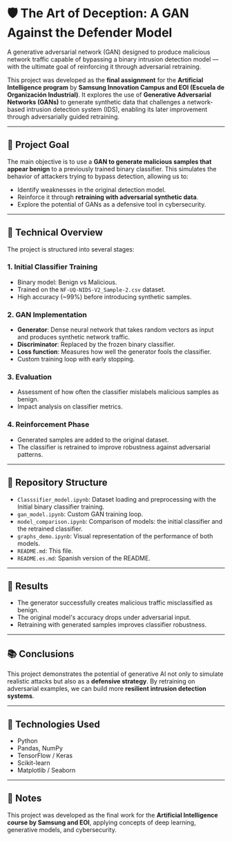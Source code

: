 # 🛡️ The Art of Deception: A GAN Against the Defender Model

A generative adversarial network (GAN) designed to produce malicious network traffic capable of bypassing a binary intrusion detection model — with the ultimate goal of reinforcing it through adversarial retraining.

This project was developed as the **final assignment** for the **Artificial Intelligence program** by **Samsung Innovation Campus and EOI (Escuela de Organización Industrial)**. It explores the use of **Generative Adversarial Networks (GANs)** to generate synthetic data that challenges a network-based intrusion detection system (IDS), enabling its later improvement through adversarially guided retraining.


---

## 🧠 Project Goal

The main objective is to use a **GAN to generate malicious samples that appear benign** to a previously trained binary classifier. This simulates the behavior of attackers trying to bypass detection, allowing us to:

- Identify weaknesses in the original detection model.
- Reinforce it through **retraining with adversarial synthetic data**.
- Explore the potential of GANs as a defensive tool in cybersecurity.

---

## 🔬 Technical Overview

The project is structured into several stages:

### 1. **Initial Classifier Training**
- Binary model: Benign vs Malicious.
- Trained on the `NF-UQ-NIDS-V2_Sample-2.csv` dataset.
- High accuracy (~99%) before introducing synthetic samples.

### 2. **GAN Implementation**
- **Generator**: Dense neural network that takes random vectors as input and produces synthetic network traffic.
- **Discriminator**: Replaced by the frozen binary classifier.
- **Loss function**: Measures how well the generator fools the classifier.
- Custom training loop with early stopping.

### 3. **Evaluation**
- Assessment of how often the classifier mislabels malicious samples as benign.
- Impact analysis on classifier metrics.

### 4. **Reinforcement Phase**
- Generated samples are added to the original dataset.
- The classifier is retrained to improve robustness against adversarial patterns.

---

## 🧾 Repository Structure

- `Classsifier_model.ipynb`: Dataset loading and preprocessing with the Initial binary classifier training.
- `gan_model.ipynb`: Custom GAN training loop.
- `model_comparison.ipynb`: Comparison of models: the initial classifier and the retrained classifier.
- `graphs_demo.ipynb`: Visual representation of the performance of both models.
- `README.md`: This file.
- `README.es.md`: Spanish version of the README.

---

## 🧪 Results

- The generator successfully creates malicious traffic misclassified as benign.
- The original model's accuracy drops under adversarial input.
- Retraining with generated samples improves classifier robustness.

---

## 📚 Conclusions

This project demonstrates the potential of generative AI not only to simulate realistic attacks but also as a **defensive strategy**. By retraining on adversarial examples, we can build more **resilient intrusion detection systems**.

---

## 🤖 Technologies Used

- Python
- Pandas, NumPy
- TensorFlow / Keras
- Scikit-learn
- Matplotlib / Seaborn

---

## 📌 Notes

This project was developed as the final work for the **Artificial Intelligence course by Samsung and EOI**, applying concepts of deep learning, generative models, and cybersecurity.

